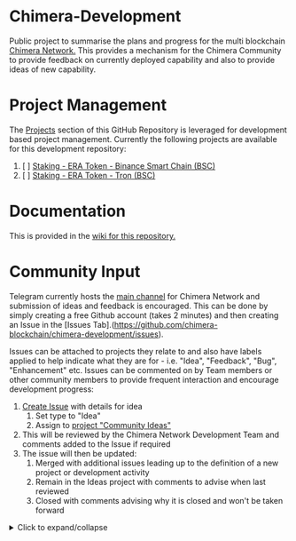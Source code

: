 # Chimera-Development
Public project to summarise the plans and progress for the multi blockchain [Chimera Network.](https://chimera.network/)  This provides a mechanism for the Chimera Community to provide feedback on currently deployed capability and also to provide ideas of new capability.

# Project Management
The [Projects](https://github.com/chimera-blockchain/chimera-development/projects) section of this GitHub Repository is leveraged for development based project management.  Currently the following projects are available for this development repository:
1. [ ] [Staking - ERA Token - Binance Smart Chain (BSC)](https://chimera.network/)
2. [ ] [Staking - ERA Token - Tron (BSC)](https://chimera.network/)

# Documentation
This is provided in the [wiki for this repository.](https://github.com/chimera-blockchain/chimera-development/wiki)

# Community Input
Telegram currently hosts the [main channel](https://t.me/chimeranetwork) for Chimera Network and submission of ideas and feedback is encouraged.  This can be done by simply creating a free Github account (takes 2 minutes) and then creating an Issue in the [Issues Tab].(https://github.com/chimera-blockchain/chimera-development/issues).

Issues can be attached to projects they relate to and also have labels applied to help indicate what they are for - i.e. "Idea", "Feedback", "Bug", "Enhancement" etc.  Issues can be commented on by Team members or other community members to provide frequent interaction and encourage development progress:
1. [Create Issue](https://github.com/chimera-blockchain/chimera-development/issues) with details for idea
    1. Set type to "Idea"
    2. Assign to [project "Community Ideas"](https://github.com/chimera-blockchain/chimera-development/projects/1)
2. This will be reviewed by the Chimera Network Development Team and comments added to the Issue if required
3. The issue will then be updated:
    1. Merged with additional issues leading up to the definition of a new project or development activity
    2. Remain in the Ideas project with comments to advise when last reviewed
    3. Closed with comments advising why it is closed and won't be taken forward
  
<details><summary>Click to expand/collapse</summary>
<p>
  
![image](https://drive.google.com/uc?export=view&id=1cudvo5VQAh21rd-boLnhaos2iTKrAETu)
</p>
</details>

</p>
</details>
